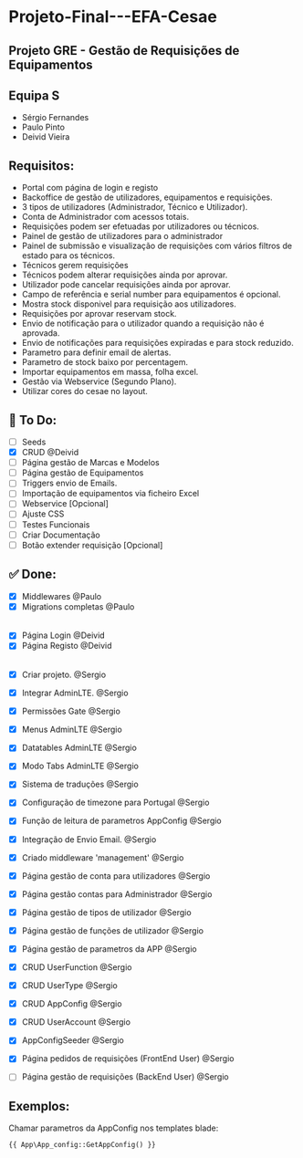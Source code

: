# Projeto-Final---EFA-Cesae

## Projeto GRE - Gestão de Requisições de Equipamentos

## Equipa S
 - Sérgio Fernandes
 - Paulo Pinto
 - Deivid Vieira

## Requisitos: 

- Portal com página de login e registo
- Backoffice de gestão de utilizadores, equipamentos e requisições.
- 3 tipos de utilizadores (Administrador, Técnico e Utilizador).
- Conta de Administrador com acessos totais.
- Requisições podem ser efetuadas por utilizadores ou técnicos.
- Painel de gestão de utilizadores para o administrador
- Painel de submissão e visualização de requisições com vários filtros de estado para os técnicos.
- Técnicos gerem requisições
- Técnicos podem alterar requisições ainda por aprovar.
- Utilizador pode cancelar requisições ainda por aprovar.
- Campo de referência e serial number para equipamentos é opcional.
- Mostra stock disponivel para requisição aos utilizadores.
- Requisições por aprovar reservam stock.
- Envio de notificação para o utilizador quando a requisição não é aprovada.
- Envio de notificações para requisições expiradas e para stock reduzido.
- Parametro para definir email de alertas.
- Parametro de stock baixo por percentagem.
- Importar equipamentos em massa, folha excel.
- Gestão via Webservice (Segundo Plano).
- Utilizar cores do cesae no layout.


## :rotating_light: To Do:


- [ ] Seeds
- [X] CRUD @Deivid
- [ ] Página gestão de Marcas e Modelos
- [ ] Página gestão de Equipamentos
- [ ] Triggers envio de Emails.
- [ ] Importação de equipamentos via ficheiro Excel
- [ ] Webservice [Opcional]
- [ ] Ajuste CSS
- [ ] Testes Funcionais
- [ ] Criar Documentação
- [ ] Botão extender requisição [Opcional]

## :white_check_mark: Done:
- [x] Middlewares @Paulo
- [x] Migrations completas @Paulo
###### 
- [x] Página Login @Deivid
- [x] Página Registo @Deivid
###### 
- [x] Criar projeto. @Sergio
- [x] Integrar AdminLTE. @Sergio
- [x] Permissões Gate @Sergio
- [x] Menus AdminLTE @Sergio
- [x] Datatables AdminLTE @Sergio
- [x] Modo Tabs AdminLTE @Sergio
- [x] Sistema de traduções @Sergio
- [x] Configuração de timezone para Portugal @Sergio
- [x] Função de leitura de parametros AppConfig @Sergio
- [x] Integração de Envio Email. @Sergio
- [x] Criado middleware 'management' @Sergio
- [x] Página gestão de conta para utilizadores @Sergio
- [x] Página gestão contas para Administrador @Sergio
- [x] Página gestão de tipos de utilizador @Sergio
- [x] Página gestão de funções de utilizador @Sergio
- [x] Página gestão de parametros da APP @Sergio
- [x] CRUD UserFunction @Sergio
- [x] CRUD UserType @Sergio
- [x] CRUD AppConfig @Sergio
- [x] CRUD UserAccount @Sergio
- [x] AppConfigSeeder @Sergio
- [x] Página pedidos de requisições (FrontEnd User) @Sergio
- [ ] Página gestão de requisições (BackEnd User) @Sergio




## Exemplos:
Chamar parametros da AppConfig nos templates blade:
```php
{{ App\App_config::GetAppConfig() }}
```



